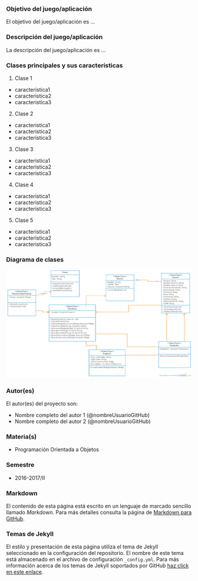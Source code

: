 ### Objetivo del juego/aplicación
El objetivo del juego/aplicación es ...

### Descripción del juego/aplicación
La descripción del juego/aplicación es ...

### Clases principales y sus características
1. Clase 1
* caracteristica1
* caracteristica2
* caracteristica3

2. Clase 2
* caracteristica1
* caracteristica2
* caracteristica3

3. Clase 3
* caracteristica1
* caracteristica2
* caracteristica3

4. Clase 4
* caracteristica1
* caracteristica2
* caracteristica3

5. Clase 5
* caracteristica1
* caracteristica2
* caracteristica3

### Diagrama de clases
![Diagrama de clases](ChamApp.png)

### Autor(es)
El autor(es) del proyecto son:
- Nombre completo del autor 1 (@nombreUsuarioGitHub)
- Nombre completo del autor 2 (@nombreUsuarioGitHub)

### Materia(s)
- Programación Orientada a Objetos

### Semestre
- 2016-2017/II

### Markdown
El contenido de esta página está escrito en un lenguaje de marcado sencillo llamado *Markdown*. Para más detalles consulta la página de [Markdown para GitHub](https://guides.github.com/features/mastering-markdown/).

### Temas de Jekyll
El estilo y presentación de esta página utiliza el tema de Jekyll seleccionado en la configuración del repositorio. El nombre de este tema está almacenado en el archivo de configuración `_config.yml`. Para más información acerca de los temas de Jekyll soportados por GitHub [haz click en este enlace](https://pages.github.com/themes/).
